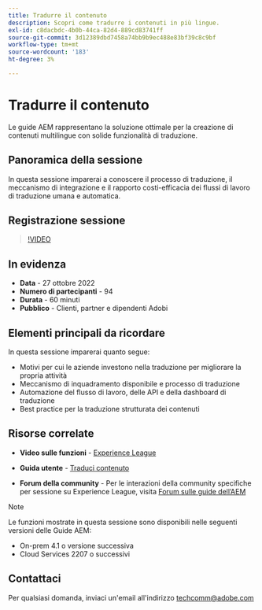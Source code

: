 ```yaml
---
title: Tradurre il contenuto
description: Scopri come tradurre i contenuti in più lingue.
exl-id: c8dacbdc-4b0b-44ca-82d4-889cd83741ff
source-git-commit: 3d12389dbd7458a74bb9b9ec488e83bf39c8c9bf
workflow-type: tm+mt
source-wordcount: '183'
ht-degree: 3%

---
```


# Tradurre il contenuto

Le guide AEM rappresentano la soluzione ottimale per la creazione di contenuti multilingue con solide funzionalità di traduzione.

## Panoramica della sessione

In questa sessione imparerai a conoscere il processo di traduzione, il meccanismo di integrazione e il rapporto costi-efficacia dei flussi di lavoro di traduzione umana e automatica.

## Registrazione sessione

>[!VIDEO](https://video.tv.adobe.com/v/3414140/translation-aem-guides?quality=12&learn=on)

## In evidenza

- **Data** - 27 ottobre 2022
- **Numero di partecipanti** - 94
- **Durata** - 60 minuti
- **Pubblico** - Clienti, partner e dipendenti Adobi

## Elementi principali da ricordare

In questa sessione imparerai quanto segue:
- Motivi per cui le aziende investono nella traduzione per migliorare la propria attività
- Meccanismo di inquadramento disponibile e processo di traduzione
- Automazione del flusso di lavoro, delle API e della dashboard di traduzione
- Best practice per la traduzione strutturata dei contenuti

## Risorse correlate

- **Video sulle funzioni** -  [Experience League](https://experienceleague.adobe.com/docs/experience-manager-guides-learn/videos/advanced-user-guide/overview.html?lang=en)

- **Guida utente** - [Traduci contenuto](https://help.adobe.com/en_US/xml-documentation-for-adobe-experience-manager/index.html#t=DXML-master-map%2Ftranslation.html)

- **Forum della community** - Per le interazioni della community specifiche per sessione su Experience League, visita [Forum sulle guide dell’AEM](https://experienceleaguecommunities.adobe.com/t5/experience-manager-guides/bd-p/xml-documentation-discussions)

>[!NOTE]
>
> Le funzioni mostrate in questa sessione sono disponibili nelle seguenti versioni delle Guide AEM:
> - On-prem 4.1 o versione successiva
> - Cloud Services 2207 o successivi


## Contattaci

Per qualsiasi domanda, inviaci un&#39;email all&#39;indirizzo <techcomm@adobe.com>
